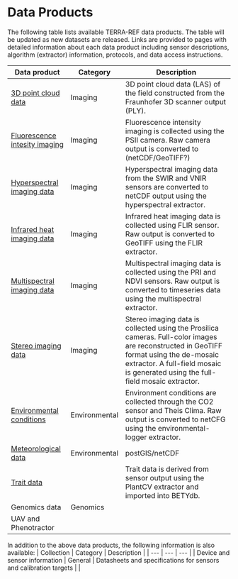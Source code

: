 # Data Products

The following table lists available TERRA-REF data products. The table will be updated as new datasets are released.  Links are provided to pages with detailed information about each data product including sensor descriptions, algorithm \(extractor\) information, protocols, and data access instructions.

| Data product | Category | Description |
| --- | --- | --- |
| [3D point cloud data](/point-cloud-data.md) | Imaging | 3D point cloud data \(LAS\) of the field constructed from the Fraunhofer 3D scanner output \(PLY\). |
| [Fluorescence intesity imaging](/fluorescence-intensity-imaging.md) | Imaging | Fluorescence intensity imaging is collected using the PSII camera. Raw camera output is converted to \(netCDF\/GeoTIFF?\) |
| [Hyperspectral imaging data](/hyperspectral-imaging-data.md) | Imaging | Hyperspectral imaging data from the SWIR and VNIR sensors are converted to netCDF output using the hyperspectral extractor. |
| [Infrared heat imaging data](/infrared.md) | Imaging | Infrared heat imaging data is collected using FLIR sensor. Raw output is converted to GeoTIFF using the FLIR extractor. |
| [Multispectral imaging data](/multispectral-imaging-data.md) | Imaging | Multispectral imaging data is collected using the PRI and NDVI sensors. Raw output is converted to timeseries data using the multispectral extractor. |
| [Stereo imaging data](/stereo-imaging.md) | Imaging | Stereo imaging data is collected using the Prosilica cameras. Full-color images are reconstructed in GeoTIFF format using the de-mosaic extractor. A full-field mosaic is generated using the full-field mosaic extractor. |
| [Environmental conditions](/environmental-conditions-data.md) | Environmental | Environment conditions are collected through the CO2 sensor and Theis Clima. Raw output is converted to netCFG using the environmental-logger extractor. |
| [Meteorological data](/meteorological-data.md) | Environmental | postGIS\/netCDF |
| [Trait data](/trait-data.md) |  | Trait data is derived from sensor output using the PlantCV extractor and imported into BETYdb. |
| Genomics data | Genomics |  |
| UAV and Phenotractor |  |  |


In addition to the above data products, the following information is also available:
| Collection | Category | Description |
| --- | --- | --- |
| Device and sensor information | General | Datasheets and specifications for sensors and calibration targets |
| 
